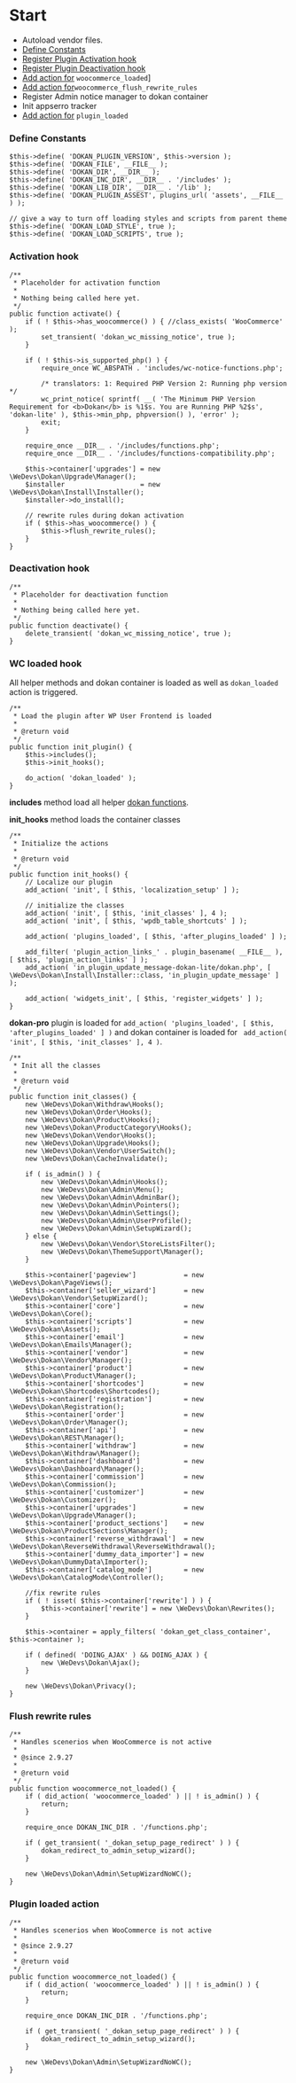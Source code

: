 # Start
- Autoload vendor files.
- [Define Constants](#define-constants)
- [Register Plugin Activation hook](#activation-hook)
- [Register Plugin Deactivation hook](#deactivation-hook)
- [Add action for](#wc-loaded-hook) `woocommerce_loaded`]
- [Add action for](#flush-rewrite-rules)`woocommerce_flush_rewrite_rules`
- Register Admin notice manager to dokan container
- Init appserro tracker
- [Add action for](#plugin-loaded-action) `plugin_loaded`

### Define Constants

    $this->define( 'DOKAN_PLUGIN_VERSION', $this->version );
    $this->define( 'DOKAN_FILE', __FILE__ );
    $this->define( 'DOKAN_DIR', __DIR__ );
    $this->define( 'DOKAN_INC_DIR', __DIR__ . '/includes' );
    $this->define( 'DOKAN_LIB_DIR', __DIR__ . '/lib' );
    $this->define( 'DOKAN_PLUGIN_ASSEST', plugins_url( 'assets', __FILE__ ) );

    // give a way to turn off loading styles and scripts from parent theme
    $this->define( 'DOKAN_LOAD_STYLE', true );
    $this->define( 'DOKAN_LOAD_SCRIPTS', true );

### Activation hook

    /**
     * Placeholder for activation function
     *
     * Nothing being called here yet.
     */
    public function activate() {
        if ( ! $this->has_woocommerce() ) { //class_exists( 'WooCommerce' );
            set_transient( 'dokan_wc_missing_notice', true );
        }

        if ( ! $this->is_supported_php() ) {
            require_once WC_ABSPATH . 'includes/wc-notice-functions.php';

            /* translators: 1: Required PHP Version 2: Running php version */
            wc_print_notice( sprintf( __( 'The Minimum PHP Version Requirement for <b>Dokan</b> is %1$s. You are Running PHP %2$s', 'dokan-lite' ), $this->min_php, phpversion() ), 'error' );
            exit;
        }

        require_once __DIR__ . '/includes/functions.php';
        require_once __DIR__ . '/includes/functions-compatibility.php';

        $this->container['upgrades'] = new \WeDevs\Dokan\Upgrade\Manager();
        $installer                   = new \WeDevs\Dokan\Install\Installer();
        $installer->do_install();

        // rewrite rules during dokan activation
        if ( $this->has_woocommerce() ) {
            $this->flush_rewrite_rules();
        }
    }

### Deactivation hook

    /**
     * Placeholder for deactivation function
     *
     * Nothing being called here yet.
     */
    public function deactivate() {
        delete_transient( 'dokan_wc_missing_notice', true );
    }

### WC loaded hook
All helper methods and dokan container is loaded as well as `dokan_loaded` action is triggered.

    /**
     * Load the plugin after WP User Frontend is loaded
     *
     * @return void
     */
    public function init_plugin() {
        $this->includes();
        $this->init_hooks();

        do_action( 'dokan_loaded' );
    }


**includes** method load all helper [dokan functions](/function.md).

**init_hooks** method loads the container classes

    /**
     * Initialize the actions
     *
     * @return void
     */
    public function init_hooks() {
        // Localize our plugin
        add_action( 'init', [ $this, 'localization_setup' ] );

        // initialize the classes
        add_action( 'init', [ $this, 'init_classes' ], 4 );
        add_action( 'init', [ $this, 'wpdb_table_shortcuts' ] );

        add_action( 'plugins_loaded', [ $this, 'after_plugins_loaded' ] );

        add_filter( 'plugin_action_links_' . plugin_basename( __FILE__ ), [ $this, 'plugin_action_links' ] );
        add_action( 'in_plugin_update_message-dokan-lite/dokan.php', [ \WeDevs\Dokan\Install\Installer::class, 'in_plugin_update_message' ] );

        add_action( 'widgets_init', [ $this, 'register_widgets' ] );
    }

**dokan-pro** plugin is loaded for `add_action( 'plugins_loaded', [ $this, 'after_plugins_loaded' ] )` and dokan container is loaded for ` add_action( 'init', [ $this, 'init_classes' ], 4 )`.

    /**
     * Init all the classes
     *
     * @return void
     */
    public function init_classes() {
        new \WeDevs\Dokan\Withdraw\Hooks();
        new \WeDevs\Dokan\Order\Hooks();
        new \WeDevs\Dokan\Product\Hooks();
        new \WeDevs\Dokan\ProductCategory\Hooks();
        new \WeDevs\Dokan\Vendor\Hooks();
        new \WeDevs\Dokan\Upgrade\Hooks();
        new \WeDevs\Dokan\Vendor\UserSwitch();
        new \WeDevs\Dokan\CacheInvalidate();

        if ( is_admin() ) {
            new \WeDevs\Dokan\Admin\Hooks();
            new \WeDevs\Dokan\Admin\Menu();
            new \WeDevs\Dokan\Admin\AdminBar();
            new \WeDevs\Dokan\Admin\Pointers();
            new \WeDevs\Dokan\Admin\Settings();
            new \WeDevs\Dokan\Admin\UserProfile();
            new \WeDevs\Dokan\Admin\SetupWizard();
        } else {
            new \WeDevs\Dokan\Vendor\StoreListsFilter();
            new \WeDevs\Dokan\ThemeSupport\Manager();
        }

        $this->container['pageview']            = new \WeDevs\Dokan\PageViews();
        $this->container['seller_wizard']       = new \WeDevs\Dokan\Vendor\SetupWizard();
        $this->container['core']                = new \WeDevs\Dokan\Core();
        $this->container['scripts']             = new \WeDevs\Dokan\Assets();
        $this->container['email']               = new \WeDevs\Dokan\Emails\Manager();
        $this->container['vendor']              = new \WeDevs\Dokan\Vendor\Manager();
        $this->container['product']             = new \WeDevs\Dokan\Product\Manager();
        $this->container['shortcodes']          = new \WeDevs\Dokan\Shortcodes\Shortcodes();
        $this->container['registration']        = new \WeDevs\Dokan\Registration();
        $this->container['order']               = new \WeDevs\Dokan\Order\Manager();
        $this->container['api']                 = new \WeDevs\Dokan\REST\Manager();
        $this->container['withdraw']            = new \WeDevs\Dokan\Withdraw\Manager();
        $this->container['dashboard']           = new \WeDevs\Dokan\Dashboard\Manager();
        $this->container['commission']          = new \WeDevs\Dokan\Commission();
        $this->container['customizer']          = new \WeDevs\Dokan\Customizer();
        $this->container['upgrades']            = new \WeDevs\Dokan\Upgrade\Manager();
        $this->container['product_sections']    = new \WeDevs\Dokan\ProductSections\Manager();
        $this->container['reverse_withdrawal']  = new \WeDevs\Dokan\ReverseWithdrawal\ReverseWithdrawal();
        $this->container['dummy_data_importer'] = new \WeDevs\Dokan\DummyData\Importer();
        $this->container['catalog_mode']        = new \WeDevs\Dokan\CatalogMode\Controller();

        //fix rewrite rules
        if ( ! isset( $this->container['rewrite'] ) ) {
            $this->container['rewrite'] = new \WeDevs\Dokan\Rewrites();
        }

        $this->container = apply_filters( 'dokan_get_class_container', $this->container );

        if ( defined( 'DOING_AJAX' ) && DOING_AJAX ) {
            new \WeDevs\Dokan\Ajax();
        }

        new \WeDevs\Dokan\Privacy();
    }
### Flush rewrite rules 

    /**
     * Handles scenerios when WooCommerce is not active
     *
     * @since 2.9.27
     *
     * @return void
     */
    public function woocommerce_not_loaded() {
        if ( did_action( 'woocommerce_loaded' ) || ! is_admin() ) {
            return;
        }

        require_once DOKAN_INC_DIR . '/functions.php';

        if ( get_transient( '_dokan_setup_page_redirect' ) ) {
            dokan_redirect_to_admin_setup_wizard();
        }

        new \WeDevs\Dokan\Admin\SetupWizardNoWC();
    }

### Plugin loaded action

    /**
     * Handles scenerios when WooCommerce is not active
     *
     * @since 2.9.27
     *
     * @return void
     */
    public function woocommerce_not_loaded() {
        if ( did_action( 'woocommerce_loaded' ) || ! is_admin() ) {
            return;
        }

        require_once DOKAN_INC_DIR . '/functions.php';

        if ( get_transient( '_dokan_setup_page_redirect' ) ) {
            dokan_redirect_to_admin_setup_wizard();
        }

        new \WeDevs\Dokan\Admin\SetupWizardNoWC();
    }

